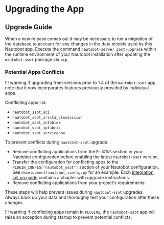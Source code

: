 # Upgrading the App

## Upgrade Guide

When a new release comes out it may be necessary to run a migration of the database to account for any changes in the data models used by this Nautobot app. Execute the command `nautobot-server post-upgrade` within the runtime environment of your Nautobot installation after updating the `nautobot-ssot` package via `pip`.

### Potential Apps Conflicts

!!! warning
    If upgrading from versions prior to 1.4 of the `nautobot-ssot` app, note that it now incorporates features previously provided by individual apps.

Conflicting apps list:

- `nautobot_ssot_aci`
- `nautobot_ssot_arista_cloudvision`
- `nautobot_ssot_infoblox`
- `nautobot_ssot_ipfabric`
- `nautobot_ssot_servicenow`

To prevent conflicts during `nautobot-ssot` upgrade:

- Remove conflicting applications from the `PLUGINS` section in your Nautobot configuration before enabling the latest `nautobot-ssot` version.
- Transfer the configuration for conflicting apps to the `PLUGIN_CONFIG["nautobot_ssot"]` section of your Nautobot configuration. See `development/nautobot_config.py` for an example. Each [integration set up guide](../integrations/) contains a chapter with upgrade instructions.
- Remove conflicting applications from your project's requirements.

These steps will help prevent issues during `nautobot-ssot` upgrades. Always back up your data and thoroughly test your configuration after these changes.

!!! warning
    If conflicting apps remain in `PLUGINS`, the `nautobot-ssot` app will raise an exception during startup to prevent potential conflicts.
